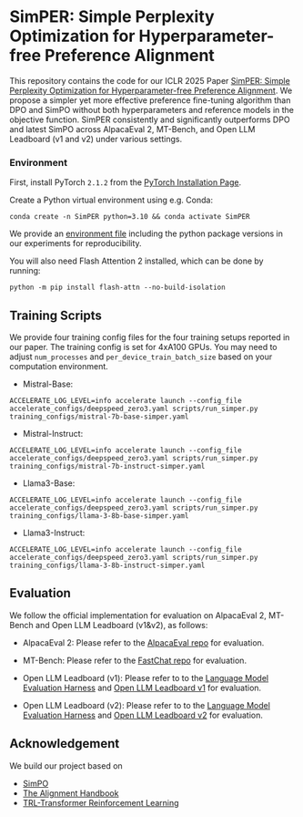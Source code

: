 # SimPER: Simple Perplexity Optimization for Hyperparameter-free Preference Alignment

This repository contains the code for our ICLR 2025 Paper [SimPER: Simple Perplexity Optimization for Hyperparameter-free Preference Alignment](https://openreview.net/forum?id=jfwe9qNqRi). We propose a simpler yet more effective preference fine-tuning algorithm than DPO and SimPO without both hyperparameters and reference models in the objective function. SimPER consistently and significantly  outperforms DPO and latest SimPO across AlpacaEval 2, MT-Bench, and Open LLM Leadboard (v1 and v2) under various settings.



### Environment

First, install PyTorch `2.1.2` from the [PyTorch Installation Page](https://pytorch.org/get-started/locally/).

Create a Python virtual environment using e.g. Conda:

```shell
conda create -n SimPER python=3.10 && conda activate SimPER
```

We provide an [environment file](https://github.com/tengxiao1/SimPER/blob/main/environment.yml) including the python package versions in our experiments for reproducibility. 

You will also need Flash Attention 2 installed, which can be done by running:

```shell
python -m pip install flash-attn --no-build-isolation
```

## Training Scripts

We provide four training config files for the four training setups reported in our paper. The training config is set for 4xA100 GPUs. You may need to adjust `num_processes` and `per_device_train_batch_size` based on your computation environment. 

* Mistral-Base:
```shell
ACCELERATE_LOG_LEVEL=info accelerate launch --config_file accelerate_configs/deepspeed_zero3.yaml scripts/run_simper.py training_configs/mistral-7b-base-simper.yaml
```
* Mistral-Instruct:
```shell
ACCELERATE_LOG_LEVEL=info accelerate launch --config_file accelerate_configs/deepspeed_zero3.yaml scripts/run_simper.py training_configs/mistral-7b-instruct-simper.yaml
```
* Llama3-Base:
```shell
ACCELERATE_LOG_LEVEL=info accelerate launch --config_file accelerate_configs/deepspeed_zero3.yaml scripts/run_simper.py training_configs/llama-3-8b-base-simper.yaml
```
* Llama3-Instruct:
```shell
ACCELERATE_LOG_LEVEL=info accelerate launch --config_file accelerate_configs/deepspeed_zero3.yaml scripts/run_simper.py training_configs/llama-3-8b-instruct-simper.yaml
```

## Evaluation

We follow the official implementation for evaluation on AlpacaEval 2, MT-Bench and Open LLM Leadboard (v1&v2), as follows:

* AlpacaEval 2: Please refer to the [AlpacaEval repo](https://github.com/tatsu-lab/alpaca_eval) for evaluation.

* MT-Bench: Please refer to the [FastChat repo](https://github.com/lm-sys/FastChat) for evaluation.

* Open LLM Leadboard (v1): Please refer to to the [Language Model Evaluation Harness](https://github.com/EleutherAI/lm-evaluation-harness/tree/b281b0921b636bc36ad05c0b0b0763bd6dd43463) and [Open LLM Leadboard v1](https://huggingface.co/spaces/open-llm-leaderboard-old/open_llm_leaderboard) for evaluation.

* Open LLM Leadboard (v2): Please refer to to the [Language Model Evaluation Harness](https://github.com/huggingface/lm-evaluation-harness/tree/adding_all_changess) and [Open LLM Leadboard v2](https://huggingface.co/spaces/open-llm-leaderboard/open_llm_leaderboard)  for evaluation.


## Acknowledgement
We build our project based on
- [SimPO](https://github.com/princeton-nlp/SimPO/tree/main?tab=readme-ov-file)
- [The Alignment Handbook](https://github.com/huggingface/alignment-handbook)
- [TRL-Transformer Reinforcement Learning](https://github.com/huggingface/trl)
